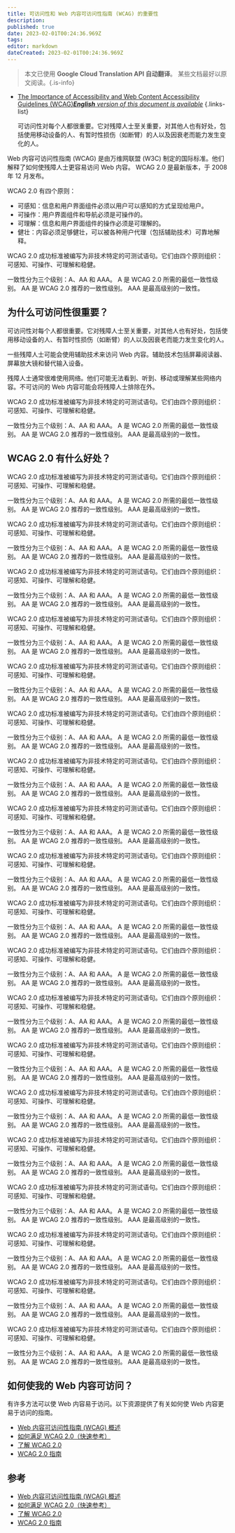 ```yaml
---
title: 可访问性和 Web 内容可访问性指南 (WCAG) 的重要性
description: 
published: true
date: 2023-02-01T00:24:36.969Z
tags: 
editor: markdown
dateCreated: 2023-02-01T00:24:36.969Z
---
```


> 本文已使用 **Google Cloud Translation API 自动翻译**。
某些文档最好以原文阅读。{.is-info}

- [The Importance of Accessibility and Web Content Accessibility Guidelines (WCAG)***English** version of this document is available*](/en/Knowledge-base/Common/the-importance-of-accessibility-and-web-content-accessibility-guidelines-wcag)
{.links-list}


  可访问性对每个人都很重要。它对残障人士至关重要，对其他人也有好处，包括使用移动设备的人、有暂时性损伤（如断臂）的人以及因衰老而能力发生变化的人。

Web 内容可访问性指南 (WCAG) 是由万维网联盟 (W3C) 制定的国际标准。他们解释了如何使残障人士更容易访问 Web 内容。 WCAG 2.0 是最新版本，于 2008 年 12 月发布。

 WCAG 2.0 有四个原则：

* 可感知：信息和用户界面组件必须以用户可以感知的方式呈现给用户。
* 可操作：用户界面组件和导航必须是可操作的。
* 可理解：信息和用户界面组件的操作必须是可理解的。
* 健壮：内容必须足够健壮，可以被各种用户代理（包括辅助技术）可靠地解释。

WCAG 2.0 成功标准被编写为非技术特定的可测试语句。它们由四个原则组织：可感知、可操作、可理解和稳健。

一致性分为三个级别：A、AA 和 AAA。 A 是 WCAG 2.0 所需的最低一致性级别。 AA 是 WCAG 2.0 推荐的一致性级别。 AAA 是最高级别的一致性。

## 为什么可访问性很重要？

可访问性对每个人都很重要。它对残障人士至关重要，对其他人也有好处，包括使用移动设备的人、有暂时性损伤（如断臂）的人以及因衰老而能力发生变化的人。

一些残障人士可能会使用辅助技术来访问 Web 内容。辅助技术包括屏幕阅读器、屏幕放大镜和替代输入设备。

残障人士通常很难使用网络。他们可能无法看到、听到、移动或理解某些网络内容。不可访问的 Web 内容可能会将残障人士排除在外。

WCAG 2.0 成功标准被编写为非技术特定的可测试语句。它们由四个原则组织：可感知、可操作、可理解和稳健。

一致性分为三个级别：A、AA 和 AAA。 A 是 WCAG 2.0 所需的最低一致性级别。 AA 是 WCAG 2.0 推荐的一致性级别。 AAA 是最高级别的一致性。

## WCAG 2.0 有什么好处？

WCAG 2.0 成功标准被编写为非技术特定的可测试语句。它们由四个原则组织：可感知、可操作、可理解和稳健。

一致性分为三个级别：A、AA 和 AAA。 A 是 WCAG 2.0 所需的最低一致性级别。 AA 是 WCAG 2.0 推荐的一致性级别。 AAA 是最高级别的一致性。

WCAG 2.0 成功标准被编写为非技术特定的可测试语句。它们由四个原则组织：可感知、可操作、可理解和稳健。

一致性分为三个级别：A、AA 和 AAA。 A 是 WCAG 2.0 所需的最低一致性级别。 AA 是 WCAG 2.0 推荐的一致性级别。 AAA 是最高级别的一致性。

WCAG 2.0 成功标准被编写为非技术特定的可测试语句。它们由四个原则组织：可感知、可操作、可理解和稳健。

一致性分为三个级别：A、AA 和 AAA。 A 是 WCAG 2.0 所需的最低一致性级别。 AA 是 WCAG 2.0 推荐的一致性级别。 AAA 是最高级别的一致性。

WCAG 2.0 成功标准被编写为非技术特定的可测试语句。它们由四个原则组织：可感知、可操作、可理解和稳健。

一致性分为三个级别：A、AA 和 AAA。 A 是 WCAG 2.0 所需的最低一致性级别。 AA 是 WCAG 2.0 推荐的一致性级别。 AAA 是最高级别的一致性。

WCAG 2.0 成功标准被编写为非技术特定的可测试语句。它们由四个原则组织：可感知、可操作、可理解和稳健。

一致性分为三个级别：A、AA 和 AAA。 A 是 WCAG 2.0 所需的最低一致性级别。 AA 是 WCAG 2.0 推荐的一致性级别。 AAA 是最高级别的一致性。

WCAG 2.0 成功标准被编写为非技术特定的可测试语句。它们由四个原则组织：可感知、可操作、可理解和稳健。

一致性分为三个级别：A、AA 和 AAA。 A 是 WCAG 2.0 所需的最低一致性级别。 AA 是 WCAG 2.0 推荐的一致性级别。 AAA 是最高级别的一致性。

WCAG 2.0 成功标准被编写为非技术特定的可测试语句。它们由四个原则组织：可感知、可操作、可理解和稳健。

一致性分为三个级别：A、AA 和 AAA。 A 是 WCAG 2.0 所需的最低一致性级别。 AA 是 WCAG 2.0 推荐的一致性级别。 AAA 是最高级别的一致性。

WCAG 2.0 成功标准被编写为非技术特定的可测试语句。它们由四个原则组织：可感知、可操作、可理解和稳健。

一致性分为三个级别：A、AA 和 AAA。 A 是 WCAG 2.0 所需的最低一致性级别。 AA 是 WCAG 2.0 推荐的一致性级别。 AAA 是最高级别的一致性。

WCAG 2.0 成功标准被编写为非技术特定的可测试语句。它们由四个原则组织：可感知、可操作、可理解和稳健。

一致性分为三个级别：A、AA 和 AAA。 A 是 WCAG 2.0 所需的最低一致性级别。 AA 是 WCAG 2.0 推荐的一致性级别。 AAA 是最高级别的一致性。

WCAG 2.0 成功标准被编写为非技术特定的可测试语句。它们由四个原则组织：可感知、可操作、可理解和稳健。

一致性分为三个级别：A、AA 和 AAA。 A 是 WCAG 2.0 所需的最低一致性级别。 AA 是 WCAG 2.0 推荐的一致性级别。 AAA 是最高级别的一致性。

WCAG 2.0 成功标准被编写为非技术特定的可测试语句。它们由四个原则组织：可感知、可操作、可理解和稳健。

一致性分为三个级别：A、AA 和 AAA。 A 是 WCAG 2.0 所需的最低一致性级别。 AA 是 WCAG 2.0 推荐的一致性级别。 AAA 是最高级别的一致性。

WCAG 2.0 成功标准被编写为非技术特定的可测试语句。它们由四个原则组织：可感知、可操作、可理解和稳健。

一致性分为三个级别：A、AA 和 AAA。 A 是 WCAG 2.0 所需的最低一致性级别。 AA 是 WCAG 2.0 推荐的一致性级别。 AAA 是最高级别的一致性。

WCAG 2.0 成功标准被编写为非技术特定的可测试语句。它们由四个原则组织：可感知、可操作、可理解和稳健。

一致性分为三个级别：A、AA 和 AAA。 A 是 WCAG 2.0 所需的最低一致性级别。 AA 是 WCAG 2.0 推荐的一致性级别。 AAA 是最高级别的一致性。

WCAG 2.0 成功标准被编写为非技术特定的可测试语句。它们由四个原则组织：可感知、可操作、可理解和稳健。

一致性分为三个级别：A、AA 和 AAA。 A 是 WCAG 2.0 所需的最低一致性级别。 AA 是 WCAG 2.0 推荐的一致性级别。 AAA 是最高级别的一致性。

WCAG 2.0 成功标准被编写为非技术特定的可测试语句。它们由四个原则组织：可感知、可操作、可理解和稳健。

一致性分为三个级别：A、AA 和 AAA。 A 是 WCAG 2.0 所需的最低一致性级别。 AA 是 WCAG 2.0 推荐的一致性级别。 AAA 是最高级别的一致性。

WCAG 2.0 成功标准被编写为非技术特定的可测试语句。它们由四个原则组织：可感知、可操作、可理解和稳健。

一致性分为三个级别：A、AA 和 AAA。 A 是 WCAG 2.0 所需的最低一致性级别。 AA 是 WCAG 2.0 推荐的一致性级别。 AAA 是最高级别的一致性。

WCAG 2.0 成功标准被编写为非技术特定的可测试语句。它们由四个原则组织：可感知、可操作、可理解和稳健。

一致性分为三个级别：A、AA 和 AAA。 A 是 WCAG 2.0 所需的最低一致性级别。 AA 是 WCAG 2.0 推荐的一致性级别。 AAA 是最高级别的一致性。

WCAG 2.0 成功标准被编写为非技术特定的可测试语句。它们由四个原则组织：可感知、可操作、可理解和稳健。

一致性分为三个级别：A、AA 和 AAA。 A 是 WCAG 2.0 所需的最低一致性级别。 AA 是 WCAG 2.0 推荐的一致性级别。 AAA 是最高级别的一致性。

WCAG 2.0 成功标准被编写为非技术特定的可测试语句。它们由四个原则组织：可感知、可操作、可理解和稳健。

一致性分为三个级别：A、AA 和 AAA。 A 是 WCAG 2.0 所需的最低一致性级别。 AA 是 WCAG 2.0 推荐的一致性级别。 AAA 是最高级别的一致性。

## 如何使我的 Web 内容可访问？

有许多方法可以使 Web 内容易于访问。以下资源提供了有关如何使 Web 内容更易于访问的指南。

* [Web 内容可访问性指南 (WCAG) 概述](https://www.w3.org/WAI/intro/wcag)
* [如何满足 WCAG 2.0（快速参考）](https://www.w3.org/WAI/WCAG20/quickref/)
* [了解 WCAG 2.0](https://www.w3.org/WAI/intro/wcag.php)
* [WCAG 2.0 指南](https://www.w3.org/TR/WCAG20/)

## 参考

* [Web 内容可访问性指南 (WCAG) 概述](https://www.w3.org/WAI/intro/wcag)
* [如何满足 WCAG 2.0（快速参考）](https://www.w3.org/WAI/WCAG20/quickref/)
* [了解 WCAG 2.0](https://www.w3.org/WAI/intro/wcag.php)
* [WCAG 2.0 指南](https://www.w3.org/TR/WCAG20/)